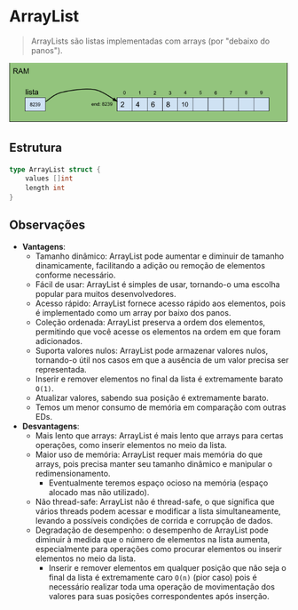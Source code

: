 # ArrayList

> ArrayLists são listas implementadas com arrays (por "debaixo do panos").

![ArrayList representacao](../../imgs/arraylist-apresentacao.png)

## Estrutura

```go
type ArrayList struct {
	values []int
	length int
}
```

## Observações

- **Vantagens**:
  - Tamanho dinâmico: ArrayList pode aumentar e diminuir de tamanho dinamicamente, facilitando a adição ou remoção de elementos conforme necessário.
  - Fácil de usar: ArrayList é simples de usar, tornando-o uma escolha popular para muitos desenvolvedores.
  - Acesso rápido: ArrayList fornece acesso rápido aos elementos, pois é implementado como um array por baixo dos panos.
  - Coleção ordenada: ArrayList preserva a ordem dos elementos, permitindo que você acesse os elementos na ordem em que foram adicionados.
  - Suporta valores nulos: ArrayList pode armazenar valores nulos, tornando-o útil nos casos em que a ausência de um valor precisa ser representada.
  - Inserir e remover elementos no final da lista é extremamente barato `O(1)`.
  - Atualizar valores, sabendo sua posição é extremamente barato.
  - Temos um menor consumo de memória em comparação com outras EDs.
- **Desvantagens**:
  - Mais lento que arrays: ArrayList é mais lento que arrays para certas operações, como inserir elementos no meio da lista.
  - Maior uso de memória: ArrayList requer mais memória do que arrays, pois precisa manter seu tamanho dinâmico e manipular o redimensionamento.
    - Eventualmente teremos espaço ocioso na memória (espaço alocado mas não utilizado).
  - Não thread-safe: ArrayList não é thread-safe, o que significa que vários threads podem acessar e modificar a lista simultaneamente, levando a possíveis condições de corrida e corrupção de dados.
  - Degradação de desempenho: o desempenho de ArrayList pode diminuir à medida que o número de elementos na lista aumenta, especialmente para operações como procurar elementos ou inserir elementos no meio da lista.
    - Inserir e remover elementos em qualquer posição que não seja o final da lista é extremamente caro `O(n)` (pior caso) pois é necessário realizar toda uma operação de movimentação dos valores para suas posições correspondentes após inserção.